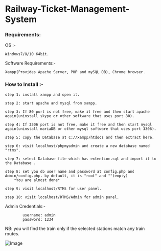# Railway-Ticket-Management-System

### Requirements:

OS :- 
```
Windows7/8/10 64bit.
```

Software Requirements:- 
```
Xampp(Provides Apache Server, PHP and mySQL DB), Chrome browser.
```

### How to Install :- 


```
step 1: install xampp and open it.

step 2: start apache and mysql from xampp.

step 3: If 80 port is not free, make it free and then start apache again(uninstall skype or other software that uses port 80).

step 4: If 3306 port is not free, make it free and then start mysql again(uninstall mariaDB or other mysql software that uses port 3306).

step 5: copy the Database at C://xampp/htdocs and then extract here.

step 6: visit localhost/phpmyadmin and create a new database named "rtms".

step 7: select Database file which has extention.sql and import it to the Database .

step 8: set you db user name and password at config.php and Admin/config.php. by default, it is "root" and ""(empty)
    *You are almost done*

step 9: visit localhost/RTMS for user panel.

step 10: visit localhost/RTMS/Admin for admin panel.
```

Admin Credentials:-
```
        username: admin
        password: 1234
```

NB: you will find the train only if the selected stations match any train routes.


![Image](https://user-images.githubusercontent.com/53784551/124384246-266ff580-dcf2-11eb-94da-e991d0942d50.png)
